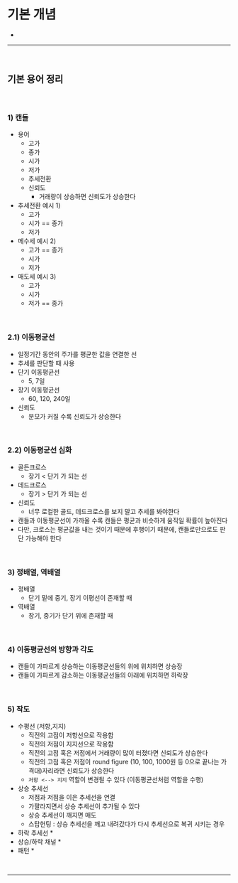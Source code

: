 # 기본 개념
> 
* 

<hr>
<br>

## 기본 용어 정리
#### 

<br>

### 1) 캔들
* 용어
  * 고가
  * 종가
  * 시가
  * 저가
  * 추세전환
  * 신뢰도
    * 거래량이 상승하면 신뢰도가 상승한다
* 추세전환 예시 1) 
  * 고가
  * 시가 == 종가
  * 저가
* 메수세 예시 2)
  * 고가 == 종가
  * 시가
  * 저가
* 매도세 예시 3)
  * 고가
  * 시가
  * 저가 == 종가

<br>

### 2.1) 이동평균선
* 일정기간 동안의 주가를 평균한 값을 연결한 선
* 추세를 판단할 때 사용
* 단기 이동평균선
  * 5, 7일
* 장기 이동평균선
  * 60, 120, 240일
* 신뢰도
  * 분모가 커질 수록 신뢰도가 상승한다

<br>

### 2.2) 이동평균선 심화
* 골든크로스
  * 장기 < 단기 가 되는 선
* 데드크로스
  * 장기 > 단기 가 되는 선
* 신뢰도
  * 너무 로컬한 골드, 데드크로스를 보지 말고 추세를 봐야한다
* 캔들과 이동평균선이 가까울 수록 캔들은 평균과 비슷하게 움직일 확률이 높아진다
* 다만, 크로스는 평균값을 내는 것이기 때문에 후행이기 때문에, 캔들로만으로도 판단 가능해야 한다

<br>

### 3) 정배열, 역배열
* 정배열
  * 단기 밑에 중기, 장기 이평선이 존재할 때
* 역배열
  * 장기, 중기가 단기 위에 존재할 때

<br>

### 4) 이동평균선의 방향과 각도
* 캔들이 가파르게 상승하는 이동평균선들의 위에 위치하면 상승장
* 캔들이 가파르게 감소하는 이동평균선들의 아래에 위치하면 하락장

<br>

### 5) 작도
* 수평선 (저항,지지)
  * 직전의 고점이 저항선으로 작용함
  * 직전의 저점이 지지선으로 작용함
  * 직전의 고점 혹은 저점에서 거래량이 많이 터졌다면 신뢰도가 상승한다
  * 직전의 고점 혹은 저점이 round figure (10, 100, 1000원 등 0으로 끝나는 가격대)자리라면 신뢰도가 상승한다
  * `저항 <--> 지지` 역할이 변경될 수 있다 (이동평균선처럼 역할을 수행)
* 상승 추세선
  * 저점과 저점을 이은 추세선을 연결
  * 가팔라지면서 상승 추세선이 추가될 수 있다
  * 상승 추세선이 깨지면 매도
  * 스탑헌팅 : 상승 추세선을 깨고 내려갔다가 다시 추세선으로 복귀 시키는 경우
* 하락 추세선
  * 
* 상승/하락 채널
  * 
* 패턴
  * 

<br>
<hr>
<br>

